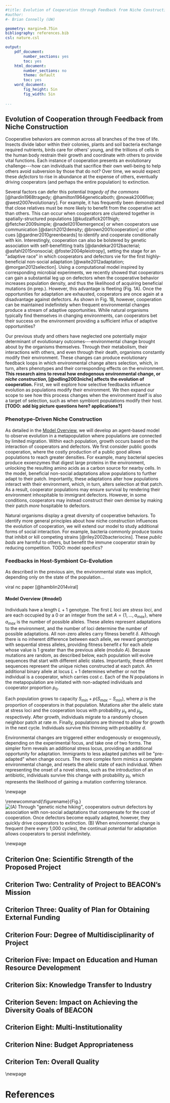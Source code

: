 ```yaml
---
#title: Evolution of Cooperation through Feedback from Niche Construction
#author:
#- Brian Connelly (UW)

geometry: margin=0.75in
bibliography: references.bib
csl: nature.csl

output:
    pdf_document:
        number_sections: yes
        toc: yes
    html_document:
        number_sections: no
        theme: default
        toc: yes
    word_document:
        fig_height: 5in
        fig_width: 5in

...
```


## Evolution of Cooperation through Feedback from Niche Construction

Cooperative behaviors are common across all branches of the tree of life.
Insects divide labor within their colonies, plants and soil bacteria exchange
required nutrients, birds care for others' young, and the trillions of cells in
the human body restrain their growth and coordinate with others to provide
vital functions. Each instance of cooperation presents an evolutionary
challenge---how can individuals that sacrifice their own well-being to help
others avoid subversion by those that do not? Over time, we would expect these
*defectors* to rise in abundance at the expense of others, eventually driving
cooperators (and perhaps the entire population) to extinction.

Several factors can defer this potential *tragedy of the commons*
[@hardin1968tragedy; @hamilton1964geneticalboth; @nowak2006five;
@west2007evolutionary]. For example, it has frequently been demonstrated that
close relatives must be more likely to benefit from the cooperative act than
others. This can occur when cooperators are clustered together in
spatially-structured populations [@kudzalfick2011high; @fletcher2009simple;
@nadell2010emergence] or when cooperators use communication [@darch2012density;
@brown2001cooperation] or other cues [@gardner2010greenbeards] to identify and
cooperate conditionally with kin. Interestingly, cooperation can also be
bolstered by genetic association with self-benefitting traits
[@dandekar2012bacterial; @asfahl2015nonsocial; @foster2004pleiotropy], setting
the stage for an "adaptive race" in which cooperators and defectors vie for the
first highly-beneficial non-social adaptation [@waite2012adaptation;
@morgan2012selection]. Using a computational model inspired by corresponding
microbial experiments, we recently showed that cooperators can gain a
substantial leg up on defectors when the cooperative behavior increases
population density, and thus the likelihood of acquiring beneficial mutations
(in prep.). However, this advantage is fleeting (Fig. 1A). Once the
opportunities for adaptation are exhausted, cooperators are once again at a
disadvantage against defectors. As shown in Fig. 1B, however, cooperation can
be maintained indefinitely when frequent environmental changes produce a stream
of adaptive opportunities. While natural organisms typically find themselves in
changing environments, can cooperators bet their success on the environment
providing a sufficient influx of adaptive opportunities?

Our previous study and others have neglected one potentially major determinant
of evolutionary outcomes---environmental change brought about by the organisms
themselves. Through their metabolism, their interactions with others, and even
through their death, organisms constantly modify their environment. These
changes can produce evolutionary feedback loops in which environmental change
alters selection, which, in turn, alters phenotypes and their corresponding
effects on the environment. **This research aims to reveal how endogenous
environmental change, or *niche construction*, [@odling2003niche] affects the
evolution of cooperation.** First, we will explore how selective feedbacks
influence evolution as populations modify their environment. We then expand our
scope to see how this process changes when the environment itself is also a
target of selection, such as when symbiont populations modify their host.
**[TODO: add big picture questions here? applications?]**


### Phenotype-Driven Niche Construction

As detailed in the [Model Overview](#model), we will develop an agent-based
model to observe evolution in a metapopulation where populations are connected
by limited migration. Within each population, growth occurs based on the
interaction of cooperators and defectors. We first consider public goods
cooperation, where the costly production of a public good allows populations to
reach greater densities. For example, many bacterial species produce exoenzymes
that digest large proteins in the environment, unlocking the resulting amino
acids as a carbon source for nearby cells. In the model, beneficial non-social
adaptations allow populations to further adapt to their patch.  Importantly,
these adaptations alter how populations interact with their environment, which,
in turn, alters selection at that patch. As a result, cooperator populations
may ensure survival by rendering their environment inhospitable to immigrant
defectors. However, in some conditions, cooperators may instead construct their
own demise by making their patch *more* hospitable to defectors.

Natural organisms display a great diversity of cooperative behaviors. To
identify more general principles about how niche construction influences the
evolution of cooperation, we will extend our model to study additional forms of
social interaction. For example, bacteria commonly produce toxins that inhibit
or kill competing strains [@riley2002bacteriocins]. These *public bads* are
harmful to others, but benefit the immune cooperator strain by reducing
competition. TODO: model specifics?


### Feedbacks in Host-Symbiont Co-Evolution

As described in the previous aim, the environmental state was implicit,
depending only on the state of the population...

viral nc paper [@hamblin2014viral]


#### Model Overview {#model}


Individuals have a length $L+1$ genotype. The first $L$ loci are *stress loci*,
and are each occupied by a $0$ or an integer from the set $A=\{1, \ldots,
a_{max}\}$, where $a_{max}$ is the number of possible alleles. These alleles
represent adaptations to the environment, and the number of loci determine the
number of possible adaptations. All non-zero alleles carry fitness benefit
$\delta$. Although there is no inherent difference between each allele, we
reward genotypes with sequential stress alleles, providing fitness benefit
$\epsilon$ for each allele whose value is 1 greater than the previous allele
(modulo $A$). Because mutations are random, as described below, each population
will evolve sequences that start with different allelic states.  Importantly,
these different sequences represent the unique niches constructed at each
patch.  An additional binary allele at locus $L + 1$ determines whether or not
the individual is a cooperator, which carries cost $c$. Each of the $N$
populations in the metapopulation are initiated with non-adapted individuals
and cooperator proportion $p_0$.

Each population grows to capacity $S_{min} + p (S_{max} - S_{min})$, where $p$
is the proportion of cooperators in that population. Mutations alter the
allelic state at stress loci and the cooperation locus with probability
$\mu_{s}$ and $\mu_{p}$, respectively. After growth, individuals migrate to a
randomly chosen neighbor patch at rate $m$. Finally, populations are thinned to
allow for growth in the next cycle. Individuals survive this thinning with
probability $d$.

Environmental changes are triggered either endogenously or exogenously,
depending on the experimental focus, and take one of two forms. The simpler
form reveals an additional stress locus, providing an additional opportunity
for adaptation. Immigrants to less adapted patches will be "pre-adapted" when
change occurs. The more complex form mimics a complete environmental change,
and resets the allelic state of each individual. When representing the onset of
a novel stress, such as the introduction of an antibiotic, individuals survive
this change with probability $\mu_{t}$, which represents the likelihood of
gaining a mutation conferring tolerance.


\newpage

\renewcommand{\figurename}{Fig.}
![(**A**) Through "genetic niche hiking", cooperators outrun defectors by association with non-social adaptations that compensate for the cost of cooperation. Once defectors become equally adapted, however, they quickly drive cooperators to extinction. (**B**) When environmental change is frequent (here every 1,000 cycles), the continual potential for adaptation allows cooperators to persist indefinitely.](figures/Figure1all-scaled.png)

\newpage

## Criterion One: Scientific Strength of the Proposed Project

## Criterion Two: Centrality of Project to BEACON’s Mission

## Criterion Three: Quality of Plan for Obtaining External Funding

## Criterion Four: Degree of Multidisciplinarity of Project

## Criterion Five: Impact on Education and Human Resource Development

## Criterion Six: Knowledge Transfer to Industry

## Criterion Seven: Impact on Achieving the Diversity Goals of BEACON

## Criterion Eight: Multi-Institutionality

## Criterion Nine: Budget Appropriateness

## Criterion Ten: Overall Quality


\newpage

# References

